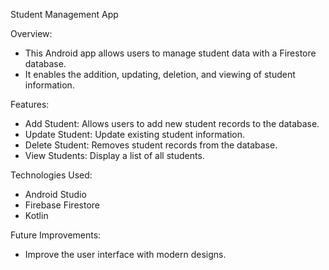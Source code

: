 Student Management App

Overview:
- This Android app allows users to manage student data with a Firestore database.
- It enables the addition, updating, deletion, and viewing of student information.

Features:
- Add Student: Allows users to add new student records to the database.
- Update Student: Update existing student information.
- Delete Student: Removes student records from the database.
- View Students: Display a list of all students.

Technologies Used:
- Android Studio
- Firebase Firestore
- Kotlin

Future Improvements:
- Improve the user interface with modern designs.
